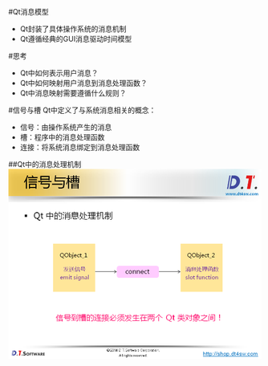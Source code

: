 #Qt消息模型
* Qt封装了具体操作系统的消息机制
* Qt遵循经典的GUI消息驱动时间模型

#思考
* Qt中如何表示用户消息？
* Qt中如何映射用户消息到消息处理函数？
* Qt中消息映射需要遵循什么规则？

#信号与槽
Qt中定义了与系统消息相关的概念：

* 信号：由操作系统产生的消息
* 槽：程序中的消息处理函数
* 连接：将系统消息绑定到消息处理函数

##Qt中的消息处理机制
![Qt中的消息处理机制](pic/Qt中的消息处理机制.PNG)